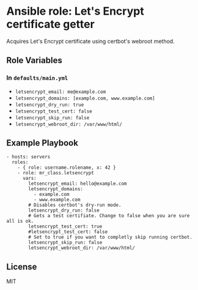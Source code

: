 Ansible role: Let's Encrypt certificate getter
==============================================

Acquires Let's Encrypt certificate using certbot's webroot method.

Role Variables
--------------

### In `defaults/main.yml`

- `letsencrypt_email: me@example.com`
- `letsencrypt_domains: [example.com, www.example.com]`
- `letsencrypt_dry_run: true`
- `letsencrypt_test_cert: false`
- `letsencrypt_skip_run: false`
- `letsencrypt_webroot_dir: /var/www/html/`

Example Playbook
----------------

    - hosts: servers
      roles:
        - { role: username.rolename, x: 42 }
        - role: mr_class.letsencrypt
          vars:
            letsencrypt_email: hello@example.com
            letsencrypt_domains:
              - example.com
              - www.example.com
            # Disables certbot's dry-run mode.
            letsencrypt_dry_run: false
            # Gets a test certifiate. Change to false when you are sure all is ok.
            letsencrypt_test_cert: true
            #letsencrypt_test_cert: false
            # Set to true if you want to completly skip running certbot.
            letsencrypt_skip_run: false
            letsencrypt_webroot_dir: /var/www/html/

License
-------

MIT
